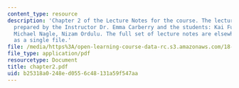 ```yaml
---
content_type: resource
description: 'Chapter 2 of the Lecture Notes for the course. The lecture notes were
  prepared by the Instructor Dr. Emma Carberry and the students: Kai Fung, David Glasser,
  Michael Nagle, Nizam Ordulu. The full set of lecture notes are elsewhere available
  as a single file.'
file: /media/https%3A/open-learning-course-data-rc.s3.amazonaws.com/18-994-seminar-in-geometry-fall-2004/b25318a0248ed0556c48131a59f547aa_chapter2.pdf
file_type: application/pdf
resourcetype: Document
title: chapter2.pdf
uid: b25318a0-248e-d055-6c48-131a59f547aa
---
```

